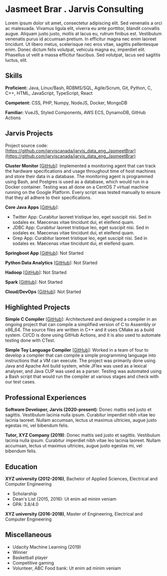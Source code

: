 # Jasmeet Brar . Jarvis Consulting

Lorem ipsum dolor sit amet, consectetur adipiscing elit. Sed venenatis a orci ac malesuada. Vivamus ligula elit, viverra eu ante porttitor, blandit convallis augue. Aliquam justo justo, mollis at lacus eu, rutrum finibus est. Vestibulum venenatis purus id accumsan pretium. In efficitur magna nec enim laoreet tincidunt. Ut libero metus, scelerisque nec eros vitae, sagittis pellentesque enim. Donec dictum felis volutpat, vehicula magna eu, imperdiet elit. Phasellus ut velit a massa efficitur faucibus. Sed volutpat, lacus sed sagittis luctus, elit.

## Skills

**Proficient:** Java, Linux/Bash, RDBMS/SQL, Agile/Scrum, Git, Python, C, C++, HTML, JavaScript, TypeScript, React

**Competent:** CSS, PHP, Numpy, NodeJS, Docker, MongoDB

**Familiar:** VueJS, Styled Components, AWS ECS, DynamoDB, GitHub Actions

## Jarvis Projects

Project source code: [https://github.com/jarviscanada/jarvis_data_eng_JasmeetBrar](https://github.com/jarviscanada/jarvis_data_eng_JasmeetBrar)


**Cluster Monitor** [[GitHub](https://github.com/jarviscanada/jarvis_data_eng_JasmeetBrar/tree/master/linux_sql)]: Implemented a monitoring agent that can track the hardware specifications and usage throughout time of host machines and store their data in a database. The monitoring agent is programmed using Bash, and Postgres is used as a database, which would run in a Docker container. Testing was all done on a CentOS 7 virtual machine running on the Google Platform. Every script was tested manually to ensure that they all adhere to their specifications.

**Core Java Apps** [[GitHub](https://github.com/jarviscanada/jarvis_data_eng_JasmeetBrar/tree/master/core_java)]:
      
  - Twitter App: Curabitur laoreet tristique leo, eget suscipit nisi. Sed in sodales ex. Maecenas vitae tincidunt dui, et eleifend quam.
  - JDBC App: Curabitur laoreet tristique leo, eget suscipit nisi. Sed in sodales ex. Maecenas vitae tincidunt dui, et eleifend quam.
  - Grep App: Curabitur laoreet tristique leo, eget suscipit nisi. Sed in sodales ex. Maecenas vitae tincidunt dui, et eleifend quam.

**Springboot App** [[GitHub](https://github.com/jarviscanada/jarvis_data_eng_JasmeetBrar/tree/master/springboot)]: Not Started

**Python Data Analytics** [[GitHub](https://github.com/jarviscanada/jarvis_data_eng_JasmeetBrar/tree/master/python_data_anlytics)]: Not Started

**Hadoop** [[GitHub](https://github.com/jarviscanada/jarvis_data_eng_JasmeetBrar/tree/master/hadoop)]: Not Started

**Spark** [[GitHub](https://github.com/jarviscanada/jarvis_data_eng_JasmeetBrar/tree/master/spark)]: Not Started

**Cloud/DevOps** [[GitHub](https://github.com/jarviscanada/jarvis_data_eng_JasmeetBrar/tree/master/cloud_devops)]: Not Started


## Highlighted Projects
**Simple C Compiler** [[GitHub](https://github.com/Playjasb2/Simple-C-Compiler)]: Architectured and designed a compiler in an ongoing project that can compile a simplified version of C to Assembly or x86_64. The source files are written in C++ and it uses CMake as a build system. CI/CD is done using GitHub Actions, and it is also used to automate testing done with CTest.

**Simple Toy Language Compiler** [[GitHub](https://github.com/Playjasb2/Toy-Language-Compiler)]: Worked in a team of four to develop a compiler that can compile a simple programming language into instructions that a VM can execute. The project was primarily done using Java and Apache Ant build system, while JFlex was used as a lexical analyser, and Java CUP was used as a parser. Testing was automated using a Bash script that would run the compiler at various stages and check with our test cases.


## Professional Experiences

**Software Developer, Jarvis (2020-present)**: Donec mattis sed justo et sagittis. Vestibulum lacinia nulla ipsum. Curabitur imperdiet nibh vitae leo lacinia laoreet. Nullam accumsan, lectus ut maximus ultricies, augue justo egestas mi, vel bibendum felis.

**Tutor, XYZ Company (2019)**: Donec mattis sed justo et sagittis. Vestibulum lacinia nulla ipsum. Curabitur imperdiet nibh vitae leo lacinia laoreet. Nullam accumsan, lectus ut maximus ultricies, augue justo egestas mi, vel bibendum felis.


## Education
**XYZ university (2012-2016)**, Bachelor of Applied Sciences, Electrical and Computer Engineering
- Scholarship
- Dean's List (2015, 2016): Ut enim ad minim veniam
- GPA: 3.8/4.0

**XYZ university (2016-2018)**, Master of Engineering, Electrical and Computer Engineering


## Miscellaneous
- Udacity Machine Learning (2019)
- Winner
- Basketball player
- Competitive gaming
- Volunteer, ABC Food bank: Ut enim ad minim veniam